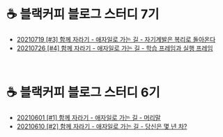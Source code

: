 # ☕ 블랙커피 블로그 스터디 7기
- [20210719 [#3] 함께 자라기 - 애자일로 가는 길 - 자기계발은 복리로 돌아온다](https://paradise7.tistory.com/46)
- [20210726 [#4] 함께 자라기 - 애자일로 가는 길 - 학습 프레임과 실행 프레임](https://paradise7.tistory.com/47)
<br>

# ☕ 블랙커피 블로그 스터디 6기
- [20210601 [#1] 함께 자라기 - 애자일로 가는 길 - 머리말](https://paradise7.tistory.com/44)
- [20210610 [#2] 함께 자라기 - 애자일로 가는 길 - 당신은 몇 년 차?](https://paradise7.tistory.com/45)
